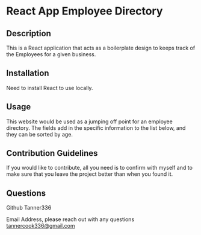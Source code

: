 # React App Employee Directory

## Description
This is a React application that acts as a boilerplate design to keeps track of the Employees for a given business. 

## Installation
Need to install React to use locally.

## Usage
This website would be used as a jumping off point for an employee directory. The fields add in the specific information to the list below, and they can be sorted by age.

## Contribution Guidelines
If you would like to contribute, all you need is to confirm with myself and to make sure that you leave the project better than when you found it.

## Questions
Github Tanner336

Email Address, please reach out with any questions tannercook336@gmail.com
